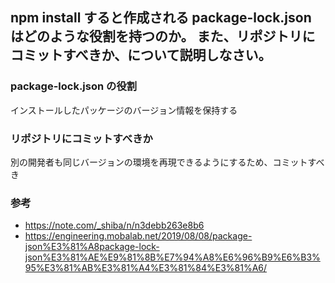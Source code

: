## npm install すると作成される package-lock.json はどのような役割を持つのか。 また、リポジトリにコミットすべきか、について説明しなさい。

### package-lock.json の役割

インストールしたパッケージのバージョン情報を保持する

### リポジトリにコミットすべきか

別の開発者も同じバージョンの環境を再現できるようにするため、コミットすべき

### 参考

- https://note.com/_shiba/n/n3debb263e8b6
- https://engineering.mobalab.net/2019/08/08/package-json%E3%81%A8package-lock-json%E3%81%AE%E9%81%8B%E7%94%A8%E6%96%B9%E6%B3%95%E3%81%AB%E3%81%A4%E3%81%84%E3%81%A6/
